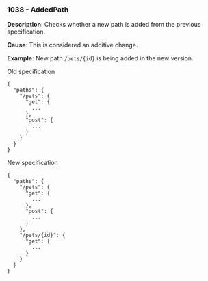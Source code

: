 ### 1038 - AddedPath

**Description**: Checks whether a new path is added from the previous specification. 

**Cause**: This is considered an additive change.

**Example**: New path `/pets/{id}` is being added in the new version.

Old specification
```json5
{
  "paths": {
    "/pets": {
      "get": {
        ...
      },
      "post": {
        ...
      }
    }
  }
} 
```

New specification
```json5
{
  "paths": {
    "/pets": {
      "get": {
        ...
      },
      "post": {
        ...
      }
    },
    "/pets/{id}": {
      "get": {
        ...
      }
    }
  }
} 
```
